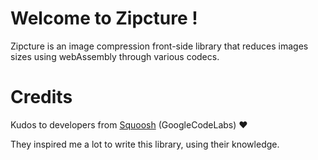 # Welcome to Zipcture !

Zipcture is an image compression front-side library that reduces images sizes using webAssembly through various codecs.  


# Credits

Kudos to developers from [Squoosh](https://github.com/GoogleChromeLabs/squoosh) (GoogleCodeLabs) :heart:

They inspired me a lot to write this library, using their knowledge.
